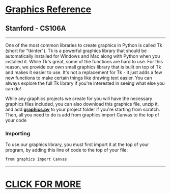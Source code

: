 # [ **Graphics Reference** ](https://cs106a.stanford.edu/graphics)
## Stanford - CS106A
---
One of the most common libraries to create graphics in Python is called Tk (short for "tkinter"). Tk is a powerful graphics library that should be automatically installed for Windows and Mac along with Python when you installed it. While Tk's great, some of the functions are hard to use. For this reason, we provide our own small graphics library that is built on top of Tk and makes it easier to use. It's not a replacement for Tk - it just adds a few new functions to make certain things like drawing text easier. You can always explore the full Tk library if you're interested in seeing what else you can do!

While any graphics projects we create for you will have the necessary graphics files included, you can also download this graphics file, unzip it, and add [**graphics.py**](https://cs106a.stanford.edu/graphics.zip) to your project folder if you're starting from scratch. Then, all you need to do is add from graphics import Canvas to the top of your code

### Importing
To use our graphics library, you must first import it at the top of your program, by adding this line of code to the top of your file:

```
from graphics import Canvas
```
--- 
# [**CLICK FOR MORE**](https://cs106a.stanford.edu/graphics)